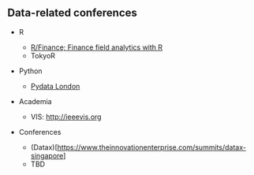 
Data-related conferences 
-------------------------

* R
  * [R/Finance; Finance field analytics with R](http://www.rinfinance.com/RinFinance2017/)
  * TokyoR


* Python
  * [Pydata London](https://pydata.org/london2018/)


* Academia
  * VIS: http://ieeevis.org


* Conferences
  * (Datax)[https://www.theinnovationenterprise.com/summits/datax-singapore]
  * TBD
